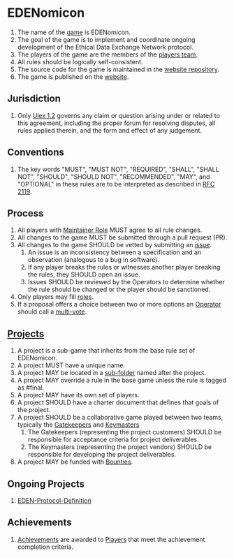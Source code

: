 # EDENomicon

1. The name of the [game](./Nomicon/) is EDENomicon.
1. The goal of the game is to implement and coordinate ongoing development of the Ethical Data Exchange Network protocol.
1. The players of the game are the members of the [players team](https://github.com/orgs/cryptotechguru/teams/players/members).
1. All rules should be logically self-consistent.
1. The source code for the game is maintained in the [website repository](https://github.com/cryptotechguru/EDENomicon).
1. The game is published on the [website](https://cryptotechguru.github.io/EDENomicon/).

## Jurisdiction

1. Only [Ulex 1.2](https://ulex.law/versions/1.2) governs any claim or question arising under or related to this agreement, including the proper forum for resolving disputes, all rules applied therein, and the form and effect of any judgement.

## Conventions

1. The key words "MUST", "MUST NOT", "REQUIRED", "SHALL", "SHALL NOT", "SHOULD", "SHOULD NOT", "RECOMMENDED", "MAY", and "OPTIONAL" in these rules are to be interpreted as described in [RFC 2119](https://www.ietf.org/rfc/rfc2119.txt).

## Process

1. All players with [Maintainer Role](Roles/Maintainer/) MUST agree to all rule changes.
1. All changes to the game MUST be submitted through a pull request (PR).
1. All changes to the game SHOULD be vetted by submitting an [issue](https://github.com/cryptotechguru/EDENomicon/issues).
    1. An issue is an inconsistency between a specification and an observation (analogous to a bug in software).
    1. If any player breaks the rules or witnesses another player breaking the rules, they SHOULD open an issue.
    1. Issues SHOULD be reviewed by the Operators to determine whether the rule should be changed or the player should be sanctioned.
1. Only players may fill [roles](Roles/).
1. If a proposal offers a choice between two or more options an [Operator](Roles/Operator/) should call a [multi-vote](multi-vote.md).

## [Projects](Projects/)

1. A project is a sub-game that inherits from the base rule set of EDENomicon.
1. A project MUST have a unique name.
1. A project MAY be located in a [sub-folder](Projects/) named after the project.
1. A project MAY override a rule in the base game unless the rule is tagged as #final.
1. A project MAY have its own set of players.
1. A project SHOULD have a charter document that defines that goals of the project.
1. A project SHOULD be a collaborative game played between two teams, typically the [Gatekeepers](Roles/Gatekeeper) and [Keymasters](Roles/Keymaster)
    1. The Gatekeepers (representing the project customers) SHOULD be responsible for acceptance criteria for project deliverables.
    1. The Keymasters (representing the project vendors) SHOULD be responsible for developing the project deliverables.
1. A project MAY be funded with [Bounties](Projects/Bounties).

## Ongoing Projects

1. [EDEN-Protocol-Definition](Eden-Protocol-Definition/)

## Achievements

1. [Achievements](Achievements/) are awarded to [Players](Roles/Player) that meet the achievement completion criteria.
